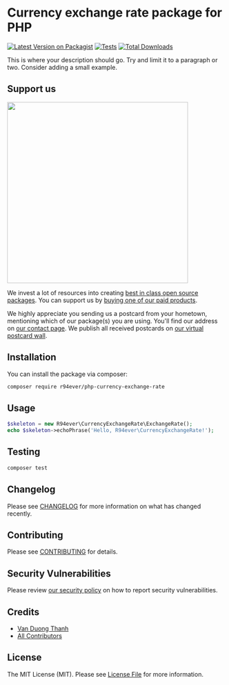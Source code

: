 # Currency exchange rate package for PHP

[![Latest Version on Packagist](https://img.shields.io/packagist/v/r94ever/php-currency-exchange-rate.svg?style=flat-square)](https://packagist.org/packages/r94ever/php-currency-exchange-rate)
[![Tests](https://img.shields.io/github/actions/workflow/status/r94ever/php-currency-exchange-rate/run-tests.yml?branch=main&label=tests&style=flat-square)](https://github.com/r94ever/php-currency-exchange-rate/actions/workflows/run-tests.yml)
[![Total Downloads](https://img.shields.io/packagist/dt/r94ever/php-currency-exchange-rate.svg?style=flat-square)](https://packagist.org/packages/r94ever/php-currency-exchange-rate)

This is where your description should go. Try and limit it to a paragraph or two. Consider adding a small example.

## Support us

[<img src="https://github-ads.s3.eu-central-1.amazonaws.com/php-currency-exchange-rate.jpg?t=1" width="419px" />](https://spatie.be/github-ad-click/php-currency-exchange-rate)

We invest a lot of resources into creating [best in class open source packages](https://spatie.be/open-source). You can support us by [buying one of our paid products](https://spatie.be/open-source/support-us).

We highly appreciate you sending us a postcard from your hometown, mentioning which of our package(s) you are using. You'll find our address on [our contact page](https://spatie.be/about-us). We publish all received postcards on [our virtual postcard wall](https://spatie.be/open-source/postcards).

## Installation

You can install the package via composer:

```bash
composer require r94ever/php-currency-exchange-rate
```

## Usage

```php
$skeleton = new R94ever\CurrencyExchangeRate\ExchangeRate();
echo $skeleton->echoPhrase('Hello, R94ever\CurrencyExchangeRate!');
```

## Testing

```bash
composer test
```

## Changelog

Please see [CHANGELOG](CHANGELOG.md) for more information on what has changed recently.

## Contributing

Please see [CONTRIBUTING](https://github.com/spatie/.github/blob/main/CONTRIBUTING.md) for details.

## Security Vulnerabilities

Please review [our security policy](../../security/policy) on how to report security vulnerabilities.

## Credits

- [Van Duong Thanh](https://github.com/r94ever)
- [All Contributors](../../contributors)

## License

The MIT License (MIT). Please see [License File](LICENSE.md) for more information.
